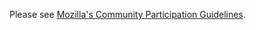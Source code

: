 Please see [Mozilla's Community Participation Guidelines](https://www.mozilla.org/about/governance/policies/participation/).